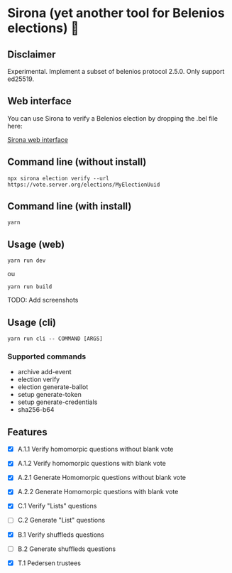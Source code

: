 # Sirona (yet another tool for Belenios elections) 🎑

## Disclaimer

Experimental. Implement a subset of belenios protocol 2.5.0. Only support ed25519.

## Web interface

You can use Sirona to verify a Belenios election by dropping the .bel file here:

[Sirona web interface](https://mjal.github.io/sirona)

## Command line (without install)

`npx sirona election verify --url https://vote.server.org/elections/MyElectionUuid`

## Command line (with install)

`yarn`

## Usage (web)

`yarn run dev`

ou

`yarn run build`

TODO: Add screenshots

## Usage (cli)

`yarn run cli -- COMMAND [ARGS]`

### Supported commands

- archive add-event
- election verify
- election generate-ballot
- setup generate-token
- setup generate-credentials
- sha256-b64

## Features

- [x] A.1.1 Verify homomorpic questions without blank vote
- [x] A.1.2 Verify homomorpic questions with blank vote

- [x] A.2.1 Generate Homomorpic questions without blank vote
- [x] A.2.2 Generate Homomorpic questions with blank vote

- [x] C.1 Verify "Lists" questions
- [ ] C.2 Generate "List" questions

- [x] B.1 Verify shuffleds questions
- [ ] B.2 Generate shuffleds questions

- [x] T.1 Pedersen trustees

